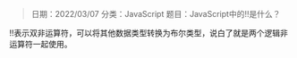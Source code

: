 > 日期：2022/03/07
分类：JavaScript
题目：JavaScript中的!!是什么？

!!表示双非运算符，可以将其他数据类型转换为布尔类型，说白了就是两个逻辑非运算符一起使用。


